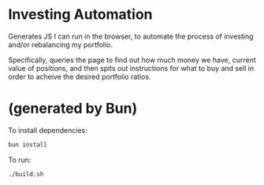 # Investing Automation

Generates JS I can run in the browser, to automate the process of investing and/or rebalancing my portfolio.

Specifically, queries the page to find out how much money we have, current value of positions, and then spits out instructions for what to buy and sell in order to acheive the desired portfolio ratios.

# (generated by Bun)

To install dependencies:

```bash
bun install
```

To run:

```bash
./build.sh
```
